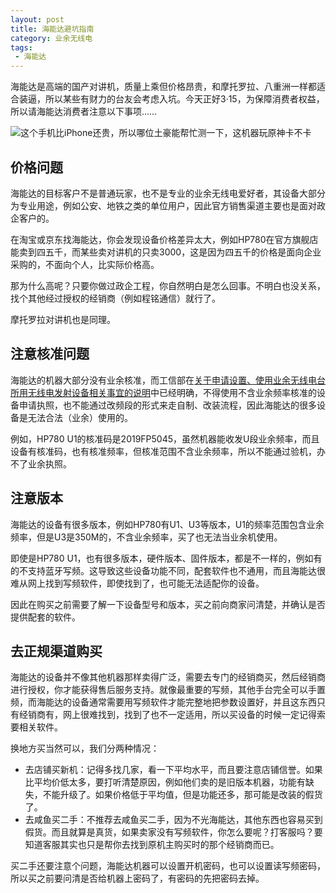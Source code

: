 ```yaml
---
layout: post
title: 海能达避坑指南
category: 业余无线电
tags:
 - 海能达
---
```

海能达是高端的国产对讲机，质量上乘但价格昂贵，和摩托罗拉、八重洲一样都适合装逼，所以某些有财力的台友会考虑入坑。今天正好3·15，为保障消费者权益，所以请海能达消费者注意以下事项……

<!-- more -->

![这个手机比iPhone还贵，所以哪位土豪能帮忙测一下，这机器玩原神卡不卡](ptc760.png)

## 价格问题

海能达的目标客户不是普通玩家，也不是专业的业余无线电爱好者，其设备大部分为专业用途，例如公安、地铁之类的单位用户，因此官方销售渠道主要也是面对政企客户的。

在淘宝或京东找海能达，你会发现设备价格差异太大，例如HP780在官方旗舰店能卖到四五千，而某些卖对讲机的只卖3000，这是因为四五千的价格是面向企业采购的，不面向个人，比实际价格高。

那为什么高呢？只要你做过政企工程，你自然明白是怎么回事。不明白也没关系，找个其他经过授权的经销商（例如程铭通信）就行了。

摩托罗拉对讲机也是同理。

## 注意核准问题

海能达的机器大部分没有业余核准，而工信部在[关于申请设置、使用业余无线电台所用无线电发射设备相关事宜的说明](https://www.miit.gov.cn/jgsj/wgj/kpzs/art/2022/art_c1ffd3c47e3f455dad38246579092136.html)中已经明确，不得使用不含业余频率核准的设备申请执照，也不能通过改频段的形式来走自制、改装流程，因此海能达的很多设备是无法合法（业余）使用的。

例如，HP780 U1的核准码是2019FP5045，虽然机器能收发U段业余频率，而且设备有核准码，也有核准频率，但核准范围不含业余频率，所以不能通过验机，办不了业余执照。

## 注意版本

海能达的设备有很多版本，例如HP780有U1、U3等版本，U1的频率范围包含业余频率，但是U3是350M的，不含业余频率，买了也无法当业余机使用。

即使是HP780 U1，也有很多版本，硬件版本、固件版本，都是不一样的，例如有的不支持蓝牙写频。这导致这些设备功能不同，配套软件也不通用，而且海能达很难从网上找到写频软件，即使找到了，也可能无法适配你的设备。

因此在购买之前需要了解一下设备型号和版本，买之前向商家问清楚，并确认是否提供配套的软件。

## 去正规渠道购买

海能达的设备并不像其他机器那样卖得广泛，需要去专门的经销商买，然后经销商进行授权，你才能获得售后服务支持。就像最重要的写频，其他手台完全可以手置频，而海能达的设备通常需要用写频软件才能完整地把参数设置好，并且这东西只有经销商有，网上很难找到，找到了也不一定适用，所以买设备的时候一定记得索要相关软件。

换地方买当然可以，我们分两种情况：

* 去店铺买新机：记得多找几家，看一下平均水平，而且要注意店铺信誉。如果比平均价低太多，要打听清楚原因，例如他们卖的是旧版本机器，功能有缺失，不能升级了。如果价格低于平均值，但是功能还多，那可能是改装的假货了。
* 去咸鱼买二手：不推荐去咸鱼买二手，因为不光海能达，其他东西也容易买到假货。而且就算是真货，如果卖家没有写频软件，你怎么要呢？打客服吗？要知道客服其实也只是帮你去找到原机主购买时的那个经销商而已。

买二手还要注意个问题，海能达机器可以设置开机密码，也可以设置读写频密码，所以买之前要问清是否给机器上密码了，有密码的先把密码去掉。
